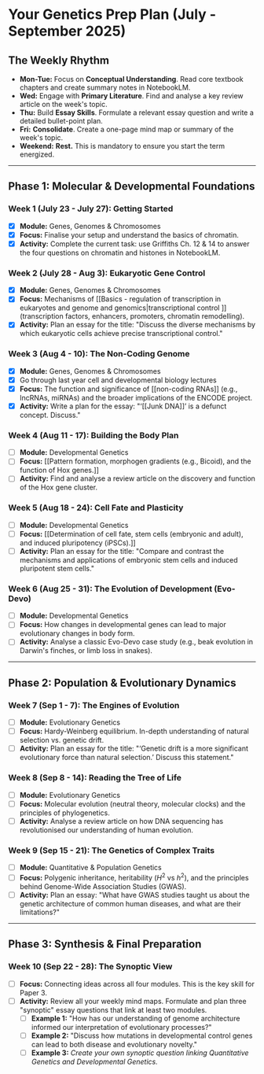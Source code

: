 # Your Genetics Prep Plan (July - September 2025)

## The Weekly Rhythm

- **Mon-Tue:** Focus on **Conceptual Understanding**. Read core textbook chapters and create summary notes in NotebookLM.
- **Wed:** Engage with **Primary Literature**. Find and analyse a key review article on the week's topic.
- **Thu:** Build **Essay Skills**. Formulate a relevant essay question and write a detailed bullet-point plan.
- **Fri:** **Consolidate**. Create a one-page mind map or summary of the week's topic.
- **Weekend:** **Rest.** This is mandatory to ensure you start the term energized.

---

## Phase 1: Molecular & Developmental Foundations

### Week 1 (July 23 - July 27): Getting Started
- [x] **Module:** Genes, Genomes & Chromosomes
- [x] **Focus:** Finalise your setup and understand the basics of chromatin.
- [x] **Activity:** Complete the current task: use Griffiths Ch. 12 & 14 to answer the four questions on chromatin and histones in NotebookLM.

### Week 2 (July 28 - Aug 3): Eukaryotic Gene Control
- [x] **Module:** Genes, Genomes & Chromosomes
- [x] **Focus:** Mechanisms of [[Basics - regulation of transcription in eukaryotes and genome and genomics|transcriptional control ]](transcription factors, enhancers, promoters, chromatin remodelling).
- [x] **Activity:** Plan an essay for the title: "Discuss the diverse mechanisms by which eukaryotic cells achieve precise transcriptional control."

### Week 3 (Aug 4 - 10): The Non-Coding Genome
- [x] **Module:** Genes, Genomes & Chromosomes
- [x] Go through last year cell and developmental biology lectures
- [x] **Focus:** The function and significance of [[non-coding RNAs]] (e.g., lncRNAs, miRNAs) and the broader implications of the ENCODE project.
- [x] **Activity:** Write a plan for the essay: "‘[[Junk DNA]]’ is a defunct concept. Discuss."

### Week 4 (Aug 11 - 17): Building the Body Plan
- [ ] **Module:** Developmental Genetics
- [ ] **Focus:** [[Pattern formation, morphogen gradients (e.g., Bicoid), and the function of Hox genes.]]
- [ ] **Activity:** Find and analyse a review article on the discovery and function of the Hox gene cluster.

### Week 5 (Aug 18 - 24): Cell Fate and Plasticity
- [ ] **Module:** Developmental Genetics
- [ ] **Focus:** [[Determination of cell fate, stem cells (embryonic and adult), and induced pluripotency (iPSCs).]]
- [ ] **Activity:** Plan an essay for the title: "Compare and contrast the mechanisms and applications of embryonic stem cells and induced pluripotent stem cells."

### Week 6 (Aug 25 - 31): The Evolution of Development (Evo-Devo)
- [ ] **Module:** Developmental Genetics
- [ ] **Focus:** How changes in developmental genes can lead to major evolutionary changes in body form.
- [ ] **Activity:** Analyse a classic Evo-Devo case study (e.g., beak evolution in Darwin's finches, or limb loss in snakes).

---

## Phase 2: Population & Evolutionary Dynamics

### Week 7 (Sep 1 - 7): The Engines of Evolution
- [ ] **Module:** Evolutionary Genetics
- [ ] **Focus:** Hardy-Weinberg equilibrium. In-depth understanding of natural selection vs. genetic drift.
- [ ] **Activity:** Plan an essay for the title: "‘Genetic drift is a more significant evolutionary force than natural selection.’ Discuss this statement."

### Week 8 (Sep 8 - 14): Reading the Tree of Life
- [ ] **Module:** Evolutionary Genetics
- [ ] **Focus:** Molecular evolution (neutral theory, molecular clocks) and the principles of phylogenetics.
- [ ] **Activity:** Analyse a review article on how DNA sequencing has revolutionised our understanding of human evolution.

### Week 9 (Sep 15 - 21): The Genetics of Complex Traits
- [ ] **Module:** Quantitative & Population Genetics
- [ ] **Focus:** Polygenic inheritance, heritability ($H^2$ vs $h^2$), and the principles behind Genome-Wide Association Studies (GWAS).
- [ ] **Activity:** Plan an essay: "What have GWAS studies taught us about the genetic architecture of common human diseases, and what are their limitations?"

---

## Phase 3: Synthesis & Final Preparation

### Week 10 (Sep 22 - 28): The Synoptic View
- [ ] **Focus:** Connecting ideas across all four modules. This is the key skill for Paper 3.
- [ ] **Activity:** Review all your weekly mind maps. Formulate and plan three "synoptic" essay questions that link at least two modules.
	- [ ] **Example 1:** "How has our understanding of genome architecture informed our interpretation of evolutionary processes?"
	- [ ] **Example 2:** "Discuss how mutations in developmental control genes can lead to both disease and evolutionary novelty."
	- [ ] **Example 3:** *Create your own synoptic question linking Quantitative Genetics and Developmental Genetics.*